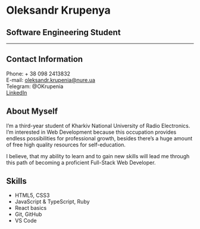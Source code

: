 # Oleksandr Krupenya

## Software Engineering Student

---

## Contact Information

Phone: + 38 098 2413832\
E-mail: oleksandr.krupenia@nure.ua\
Telegram: @OKrupenia\
[LinkedIn](https://www.linkedin.com/in/олександр-крупеня-06859b24b/)

## About Myself

I’m a third-year student of Kharkiv National University of Radio Electronics. I’m interested in Web Development because this occupation provides endless possibilities for professional growth,
besides there’s a huge amount of free high quality resources for self-education.

I believe, that my ability to learn and to gain new skills will lead me through this path of becoming a proficient Full-Stack Web Developer.

## Skills

- HTML5, CSS3
- JavaScript & TypeScript, Ruby
- React basics
- Git, GitHub
- VS Code
